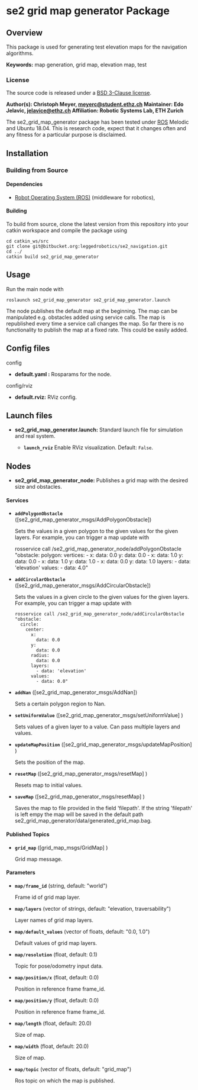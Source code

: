 # se2 grid map generator Package

## Overview

This package is used for generating test elevation maps for the navigation algorithms.

**Keywords:** map generation, grid map, elevation map, test

### License

The source code is released under a [BSD 3-Clause license](ros_package_template/LICENSE).

**Author(s): Christoph Meyer, [meyerc@student.ethz.ch](meyerc@student.ethz.ch)
**Maintainer:** Edo Jelavic, [jelavice@ethz.ch](jelavice@ethz.ch)
Affiliation: Robotic Systems Lab, ETH Zurich**

The se2_grid_map_generator package has been tested under [ROS] Melodic and Ubuntu 18.04. This is research code, expect
that it changes often and any fitness for a particular purpose is disclaimed.

## Installation

### Building from Source

#### Dependencies

- [Robot Operating System (ROS)](http://wiki.ros.org) (middleware for robotics),

#### Building

To build from source, clone the latest version from this repository into your catkin workspace and compile the package
using

	cd catkin_ws/src
	git clone git@bitbucket.org:leggedrobotics/se2_navigation.git	
	cd ../
	catkin build se2_grid_map_generator

## Usage

Run the main node with

	roslaunch se2_grid_map_generator se2_grid_map_generator.launch

The node publishes the default map at the beginning. The map can be manipulated e.g. obstacles added using service
calls. The map is republished every time a service call changes the map. So far there is no functionality to publish the
map at a fixed rate. This could be easily added.

## Config files

config

* **default.yaml :** Rosparams for the node.

config/rviz

* **default.rviz:** RViz config.

## Launch files

* **se2_grid_map_generator.launch:** Standard launch file for simulation and real system.

    - **`launch_rviz`** Enable RViz visualization. Default: `False`.

## Nodes

* **se2_grid_map_generator_node:**  Publishes a grid map with the desired size and obstacles.

#### Services

* **`addPolygonObstacle`** ([se2_grid_map_generator_msgs/AddPolygonObstacle])

  Sets the values in a given polygon to the given values for the given layers. For example, you can trigger a map update
  with

  	 rosservice call /se2_grid_map_generator_node/addPolygonObstacle "obstacle:
      polygon:
        vertices:
        - x:
          data: 0.0
          y:
          data: 0.0
        - x:
          data: 1.0
          y:
          data: 0.0
        - x:
          data: 1.0
          y:
          data: 1.0
        - x:
          data: 0.0
          y:
          data: 1.0
        layers:
        - data: 'elevation'
          values:
        - data: 4.0"


* **`addCircularObstacle`** ([se2_grid_map_generator_msgs/AddCircularObstacle])

  Sets the values in a given circle to the given values for the given layers. For example, you can trigger a map update
  with
  
      rosservice call /se2_grid_map_generator_node/addCircularObstacle "obstacle:
        circle:
          center:
            x:
              data: 0.0
            y:
              data: 0.0
            radius:
              data: 0.0
            layers:
              - data: 'elevation'
            values:
              - data: 0.0"

* **`addNan`** ([se2_grid_map_generator_msgs/AddNan])

  Sets a certain polygon region to Nan.

* **`setUniformValue`** ([se2_grid_map_generator_msgs/setUniformValue] )

  Sets values of a given layer to a value. Can pass multiple layers and values.

* **`updateMapPosition`** ([se2_grid_map_generator_msgs/updateMapPosition] )

  Sets the position of the map.

* **`resetMap`** ([se2_grid_map_generator_msgs/resetMap] )

  Resets map to initial values.

* **`saveMap`** ([se2_grid_map_generator_msgs/resetMap] )

  Saves the map to file provided in the field 'filepath'. If the string 'filepath' is left empy the map will be saved in the default path se2_grid_map_generator/data/generated_grid_map.bag.

#### Published Topics

* **`grid_map`** ([grid_map_msgs/GridMap] )

  Grid map message.

#### Parameters

* **`map/frame_id`** (string, default: "world")

  Frame id of grid map layer.

* **`map/layers`** (vector of strings, default: "elevation, traversability")

  Layer names of grid map layers.

* **`map/default_values`** (vector of floats, default: "0.0, 1.0")

  Default values of grid map layers.

* **`map/resolution`** (float, default: 0.1)

  Topic for pose/odometry input data.

* **`map/position/x`** (float, default: 0.0)

  Position in reference frame frame_id.

* **`map/position/y`** (float, default: 0.0)

  Position in reference frame frame_id.

* **`map/length`** (float, default: 20.0)

  Size of map.

* **`map/width`** (float, default: 20.0)

  Size of map.

* **`map/topic`** (vector of floats, default: "grid_map")

  Ros topic on which the map is published.

[ROS]: http://www.ros.org
